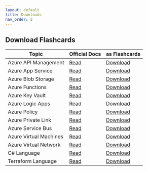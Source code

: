 ```yaml
---
layout: default
title: Downloads
nav_order: 2
---
```


## Download Flashcards

Topic                  | Official Docs                                                    | as Flashcards
---                    | ---                                                              | ---
Azure API Management   | [Read](https://learn.microsoft.com/azure/api-management/)        | [Download](https://github.com/asa55/azure-api-management-docs-as-flashcards/releases) 
Azure App Service      | [Read](https://learn.microsoft.com/azure/app-service/)           | [Download](https://github.com/asa55/azure-app-service-docs-as-flashcards/releases) 
Azure Blob Storage     | [Read](https://learn.microsoft.com/azure/storage/blobs/)         | [Download](https://github.com/asa55/azure-blob-storage-docs-as-flashcards/releases) 
Azure Functions        | [Read](https://learn.microsoft.com/azure/azure-functions/)       | [Download](https://github.com/asa55/azure-functions-docs-as-flashcards/releases) 
Azure Key Vault        | [Read](https://learn.microsoft.com/azure/key-vault/general/)     | [Download](https://github.com/asa55/azure-key-vault-docs-as-flashcards/releases)
Azure Logic Apps       | [Read](https://learn.microsoft.com/en-us/azure/logic-apps/)      | [Download](https://github.com/asa55/azure-logic-apps-docs-as-flashcards/releases)
Azure Policy           | [Read](https://learn.microsoft.com/azure/governance/policy/)     | [Download](https://github.com/asa55/azure-policy-docs-as-flashcards/releases)
Azure Private Link     | [Read](https://learn.microsoft.com/en-us/azure/private-link/)    | [Download](https://github.com/asa55/azure-private-link-docs-as-flashcards/releases)
Azure Service Bus      | [Read](https://learn.microsoft.com/azure/service-bus-messaging/) | [Download](https://github.com/asa55/azure-service-bus-docs-as-flashcards/releases)
Azure Virtual Machines | [Read](https://learn.microsoft.com/azure/virtual-machines/)      | [Download](https://github.com/asa55/azure-virtual-machines-docs-as-flashcards/releases)
Azure Virtual Network  | [Read](https://learn.microsoft.com/azure/virtual-network/)       | [Download](https://github.com/asa55/azure-virtual-network-docs-as-flashcards/releases)
C# Language            | [Read](https://learn.microsoft.com/en-us/dotnet/csharp/)         | [Download](https://github.com/asa55/c-sharp-docs-as-flashcards/releases)
Terraform Language     | [Read](https://developer.hashicorp.com/terraform/language)       | [Download](https://github.com/asa55/terraform-language-docs-as-flashcards/releases)
